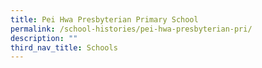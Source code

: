 ```yaml
---
title: Pei Hwa Presbyterian Primary School
permalink: /school-histories/pei-hwa-presbyterian-pri/
description: ""
third_nav_title: Schools
---
```


